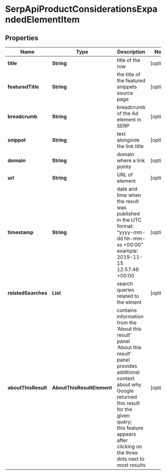 # SerpApiProductConsiderationsExpandedElementItem


## Properties

| Name | Type | Description | Notes |
|------------ | ------------- | ------------- | -------------|
**title** | **String** | title of the row |[optional]|
**featuredTitle** | **String** | the title of the featured snippets source page |[optional]|
**breadcrumb** | **String** | breadcrumb of the Ad element in SERP |[optional]|
**snippet** | **String** | text alongside the link title |[optional]|
**domain** | **String** | domain where a link points |[optional]|
**url** | **String** | URL of element |[optional]|
**timestamp** | **String** | date and time when the result was published<br>in the UTC format: “yyyy-mm-dd hh-mm-ss +00:00”<br>example:<br>2019-11-15 12:57:46 +00:00 |[optional]|
**relatedSearches** | **List<String>** | search queries related to the elment |[optional]|
**aboutThisResult** | **AboutThisResultElement** | contains information from the ‘About this result’ panel<br>‘About this result’ panel provides additional context about why Google returned this result for the given query;<br>this feature appears after clicking on the three dots next to most results |[optional]|